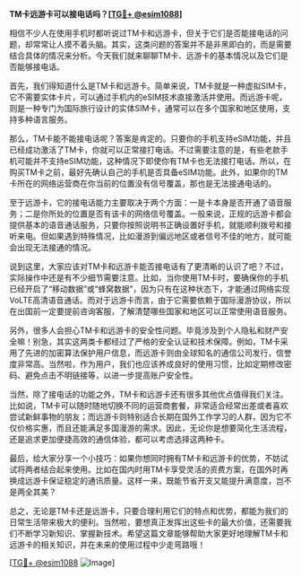 **TM卡远游卡可以接电话吗？[[TG💪+ @esim1088](https://t.me/s/esim1088)]**

相信不少人在使用手机时都听说过TM卡和远游卡，但关于它们是否能接电话的问题，却常常让人摸不着头脑。其实，这类问题的答案并不是非黑即白的，而是需要结合具体的情况来分析。今天我们就来聊聊TM卡、远游卡的基本情况以及它们是否能够接电话。

首先，我们得知道什么是TM卡和远游卡。简单来说，TM卡就是一种虚拟SIM卡，它不需要实体卡片，可以通过手机内的eSIM技术直接激活并使用。而远游卡呢，则是一种专门为国际旅行设计的实体SIM卡，通常可以在多个国家和地区使用，支持多种语言服务。

那么，TM卡能不能接电话呢？答案是肯定的。只要你的手机支持eSIM功能，并且已经成功激活了TM卡，你就可以正常接打电话。不过需要注意的是，有些老款手机可能并不支持eSIM功能，这种情况下即使你有TM卡也无法接打电话。所以，在购买TM卡之前，最好先确认自己的手机是否具备eSIM功能。此外，如果你的TM卡所在的网络运营商在你当前的位置没有信号覆盖，那也是无法接通电话的。

至于远游卡，它的接电话能力主要取决于两个方面：一是卡本身是否开通了语音服务；二是你所处的位置是否有该卡的网络信号覆盖。一般来说，正规的远游卡都会提供基本的语音通话服务，只要你按照说明书正确设置好手机，就能顺利拨号和接听来电。但如果遇到特殊情况，比如漫游到偏远地区或者信号不佳的地方，就可能会出现无法接通的情况。

说到这里，大家应该对TM卡和远游卡能否接电话有了更清晰的认识了吧？不过，实际操作中还是有不少细节需要注意。比如，当你使用TM卡时，要确保你的手机已经开启了“移动数据”或“蜂窝数据”，因为只有在这种状态下，才能通过网络实现VoLTE高清语音通话。而对于远游卡而言，由于它需要依赖于国际漫游协议，所以在出国前一定要提前咨询客服，了解清楚哪些国家和地区可以正常使用语音服务。

另外，很多人会担心TM卡和远游卡的安全性问题。毕竟涉及到个人隐私和财产安全嘛！别急，其实这两类卡都经过了严格的安全认证和技术保障。例如，TM卡采用了先进的加密算法保护用户信息，而远游卡则由全球知名的通信公司发行，信誉度非常高。当然啦，作为用户，我们也应该养成良好的使用习惯，比如定期修改密码、避免点击不明链接等，以进一步提高账户安全性。

当然，除了接电话的功能之外，TM卡和远游卡还有很多其他优点值得我们关注。比如说，TM卡可以随时随地切换不同的运营商套餐，非常适合经常出差或者喜欢尝试新鲜事物的朋友；而远游卡则特别适合长期在国外工作学习的人群，因为它不仅价格实惠，而且还能满足多国漫游的需求。因此，无论你是想要简化生活流程，还是追求更加便捷高效的通信体验，都可以考虑选择这两种卡。

最后，给大家分享一个小技巧：如果你想同时拥有TM卡和远游卡的优势，不妨试试将两者结合起来使用。比如在国内时用TM卡享受灵活的资费方案，在国外时再换成远游卡保证稳定的通讯质量。这样一来，既能节省开支又能提升满意度，岂不是两全其美？

总之，无论是TM卡还是远游卡，只要合理利用它们的特点和优势，都能为我们的日常生活带来极大的便利。当然啦，要想真正发挥出这些卡的最大价值，还需要我们不断学习新知识、掌握新技术。希望这篇文章能够帮助大家更好地理解TM卡和远游卡的相关知识，并在未来的使用过程中少走弯路哦！

[[TG💪+ @esim1088](https://t.me/s/esim1088) ![Image](https://i.postimg.cc/4NQfJmqS/Snipaste-2025-05-13-00-14-12.png)]